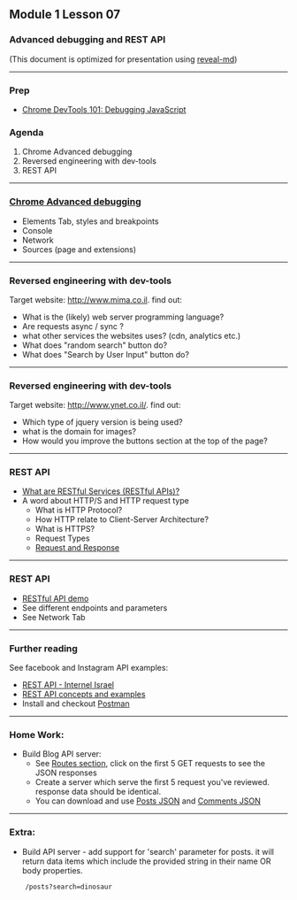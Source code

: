 ## Module 1 Lesson 07
### Advanced debugging and REST API
(This document is optimized for presentation using [reveal-md](https://github.com/webpro/reveal-md))

---

### Prep
* [Chrome DevTools 101: Debugging JavaScript](https://www.youtube.com/watch?v=H0XScE08hy8)

### Agenda
1. Chrome Advanced debugging
2. Reversed engineering with dev-tools
3. REST API

---

### [Chrome Advanced debugging](https://www.youtube.com/watch?v=zmbBIF2Xecs)
* Elements Tab, styles and breakpoints
* Console
* Network
* Sources (page and extensions)

---

### Reversed engineering with dev-tools
Target website: http://www.mima.co.il. find out:
* What is the (likely) web server programming language?
* Are requests async / sync ?
* what other services the websites uses? (cdn, analytics etc.)
* What does "random search" button do?
* What does "Search by User Input" button do?

---

### Reversed engineering with dev-tools
Target website: http://www.ynet.co.il/. find out:
* Which type of jquery version is being used?
* what is the domain for images?
* How would you improve the buttons section at the top of the page?

---
### REST API
* [What are RESTful Services (RESTful APIs)?](https://www.youtube.com/watch?v=SLwpqD8n3d0)
* A word about HTTP/S and HTTP request type
    - What is HTTP Protocol?
    - How HTTP relate to Client-Server Architecture?
    - What is HTTPS?
    - Request Types
    - [Request and Response](https://en.wikipedia.org/wiki/Hypertext_Transfer_Protocol#/media/File:Http_request_telnet_ubuntu.png)

---
### REST API
* [RESTful API demo](https://jsonplaceholder.typicode.com/)
* See different endpoints and parameters
* See Network Tab

---
### Further reading
See facebook and Instagram API examples:
* [REST API - Internel Israel](https://internet-israel.com/%D7%9E%D7%93%D7%A8%D7%99%D7%9B%D7%99%D7%9D/rest/rest-%D7%94%D7%A7%D7%93%D7%9E%D7%94/)
* [REST API concepts and examples](https://www.youtube.com/watch?v=7YcW25PHnAA)
* Install and checkout [Postman](https://www.youtube.com/watch?v=YKalL1rVDOE)


---
### Home Work:
* Build Blog API server:
    - See [Routes section](https://jsonplaceholder.typicode.com/), click on the first 5 GET requests to see the JSON responses
    - Create a server which serve the first 5 request you've reviewed. response data should be identical.
    - You can download and use [Posts JSON](https://jsonplaceholder.typicode.com/posts) and [Comments JSON](https://jsonplaceholder.typicode.com/comments)

---

### Extra:
* Build API server - add support for 'search' parameter for posts. it will return data items which include the provided string in their name OR body properties.
```
   	/posts?search=dinosaur
```
